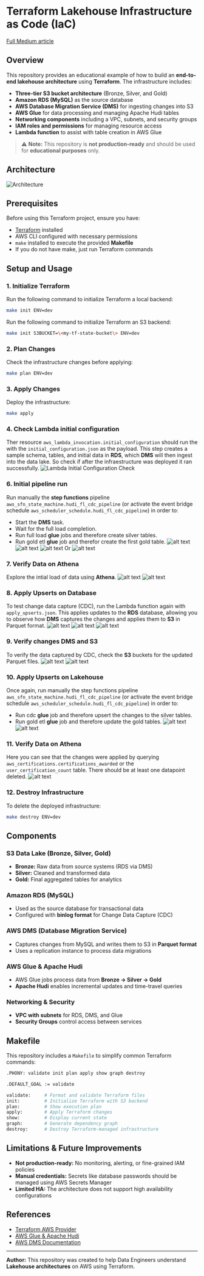 # Terraform Lakehouse Infrastructure as Code (IaC)
[Full Medium article](https://medium.com/@juanfelipear97/building-a-lakehouse-architecture-on-aws-with-terraform-139c079ec385)

## Overview
This repository provides an educational example of how to build an **end-to-end lakehouse architecture** using **Terraform**. The infrastructure includes:

- **Three-tier S3 bucket architecture** (Bronze, Silver, and Gold)
- **Amazon RDS (MySQL)** as the source database
- **AWS Database Migration Service (DMS)** for ingesting changes into S3
- **AWS Glue** for data processing and managing Apache Hudi tables
- **Networking components** including a VPC, subnets, and security groups
- **IAM roles and permissions** for managing resource access
- **Lambda function** to assist with table creation in AWS Glue

> ⚠ **Note:** This repository is **not production-ready** and should be used for **educational purposes** only.

## Architecture
![Architecture](images/architecture.jpg)

## Prerequisites
Before using this Terraform project, ensure you have:

- [Terraform](https://developer.hashicorp.com/terraform/tutorials/aws-get-started/install-cli) installed
- AWS CLI configured with necessary permissions
- `make` installed to execute the provided **Makefile**
- If you do not have make, just run Terraform commands

## Setup and Usage
### 1. Initialize Terraform
Run the following command to initialize Terraform a local backend:
```sh
make init ENV=dev
```
Run the following command to initialize Terraform an S3 backend:
```sh
make init S3BUCKET=\<my-tf-state-bucket\> ENV=dev
```
### 2. Plan Changes
Check the infrastructure changes before applying:
```sh
make plan ENV=dev
```

### 3. Apply Changes
Deploy the infrastructure:
```sh
make apply
```

### 4. Check Lambda initial configuration
Ther resource `aws_lambda_invocation.initial_configuration` should run the with the `initial_configuration.json` as the payload. This step creates a sample schema, tables, and initial data in **RDS**, which **DMS** will then ingest into the data lake. So check if after the infraestructure was deployed it ran successfully. 
![Lambda Initial Configuration Check](images/image.png)

### 6. Initial pipeline run
Run manually the **step functions** pipeline `aws_sfn_state_machine.hudi_fl_cdc_pipeline` (or activate the event bridge schedule `aws_scheduler_schedule.hudi_fl_cdc_pipeline`) in order to:
* Start the **DMS** task.
* Wait for the full load completion.
* Run full load **glue** jobs and therefore create silver tables.
* Run gold etl **glue** job and therefor create the first gold table. 
![alt text](images/image-5.png)
![alt text](images/image-4.png)
![alt text](images/image-7.png)
Or
![alt text](images/image-3.png)
### 7. Verify Data on Athena
Explore the intial load of data using **Athena**.
![alt text](images/image-8.png)
![alt text](images/image-9.png)
### 8. Apply Upserts on Database
To test change data capture (CDC), run the Lambda function again with `apply_upserts.json`. This applies updates to the **RDS** database, allowing you to observe how **DMS** captures the changes and applies them to **S3** in Parquet format.
![alt text](images/image-11.png)
![alt text](images/image-12.png)
![alt text](images/image-13.png)
### 9. Verify changes **DMS** and **S3**
To verify the data captured by CDC, check the **S3** buckets for the updated Parquet files.
![alt text](images/image-14.png)
![alt text](images/image-15.png)
### 10. Apply Upserts on Lakehouse
Once again, run manually the step functions pipeline `aws_sfn_state_machine.hudi_fl_cdc_pipeline` (or activate the event bridge schedule `aws_scheduler_schedule.hudi_fl_cdc_pipeline`) in order to: 
* Run cdc **glue** job and therefore upsert the changes to the silver tables.
* Run gold etl **glue** job and therefore update the gold tables.
![alt text](images/image-16.png)
![alt text](images/image-6.png)
### 11. Verify Data on Athena
Here you can see that the changes were applied by querying `aws_certifications.certifications_awarded` or the `user_certification_count` table.
There should be at least one datapoint deleted.
![alt text](images/image-10.png)
### 12. Destroy Infrastructure
To delete the deployed infrastructure:
```sh
make destroy ENV=dev
```

## Components
### **S3 Data Lake (Bronze, Silver, Gold)**
- **Bronze:** Raw data from source systems (RDS via DMS)
- **Silver:** Cleaned and transformed data
- **Gold:** Final aggregated tables for analytics

### **Amazon RDS (MySQL)**
- Used as the source database for transactional data
- Configured with **binlog format** for Change Data Capture (CDC)

### **AWS DMS (Database Migration Service)**
- Captures changes from MySQL and writes them to S3 in **Parquet format**
- Uses a replication instance to process data migrations

### **AWS Glue & Apache Hudi**
- AWS Glue jobs process data from **Bronze → Silver → Gold**
- **Apache Hudi** enables incremental updates and time-travel queries

### **Networking & Security**
- **VPC with subnets** for RDS, DMS, and Glue
- **Security Groups** control access between services

## Makefile
This repository includes a `Makefile` to simplify common Terraform commands:
```sh
.PHONY: validate init plan apply show graph destroy

.DEFAULT_GOAL := validate

validate:     # Format and validate Terraform files
init:         # Initialize Terraform with S3 backend
plan:         # Show execution plan
apply:        # Apply Terraform changes
show:         # Display current state
graph:        # Generate dependency graph
destroy:      # Destroy Terraform-managed infrastructure
```

## Limitations & Future Improvements
- **Not production-ready:** No monitoring, alerting, or fine-grained IAM policies
- **Manual credentials:** Secrets like database passwords should be managed using AWS Secrets Manager
- **Limited HA:** The architecture does not support high availability configurations

## References
- [Terraform AWS Provider](https://registry.terraform.io/providers/hashicorp/aws/latest/docs)
- [AWS Glue & Apache Hudi](https://docs.aws.amazon.com/glue/latest/dg/aws-glue-programming-etl-format-hudi.html)
- [AWS DMS Documentation](https://docs.aws.amazon.com/dms/latest/userguide/Welcome.html)

---
**Author:** This repository was created to help Data Engineers understand **Lakehouse architectures** on AWS using Terraform.

